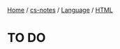 [Home](https://mengxianbin.github.io) /
[cs-notes](https://mengxianbin.github.io/cs-notes/content) /
[Language](https://mengxianbin.github.io/cs-notes/content/Language) /
[HTML](https://mengxianbin.github.io/cs-notes/content/Language/HTML)

# TO DO
